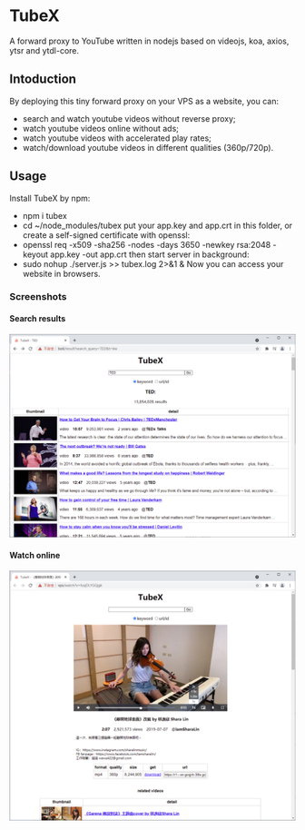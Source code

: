 # TubeX
A forward proxy to YouTube written in nodejs based on videojs, koa, axios, ytsr and ytdl-core.

## Intoduction
By deploying this tiny forward proxy on your VPS as a website, you can:
* search and watch youtube videos without reverse proxy;
* watch youtube videos online without ads;
* watch youtube videos with accelerated play rates;
* watch/download youtube videos in different qualities (360p/720p).

## Usage
Install TubeX by npm:
* npm i tubex
* cd ~/node_modules/tubex
put your app.key and app.crt in this folder, or create a self-signed certificate with openssl:
* openssl req -x509 -sha256 -nodes -days 3650 -newkey rsa:2048 -keyout app.key -out app.crt
then start server in background:
* sudo nohup ./server.js >> tubex.log 2>&1 &
Now you can access your website in browsers.

### Screenshots
#### Search results
![image](https://github.com/dreamrover/screenshots/blob/master/TED.png)
#### Watch online
![image](https://github.com/dreamrover/screenshots/blob/master/Shara.png)
